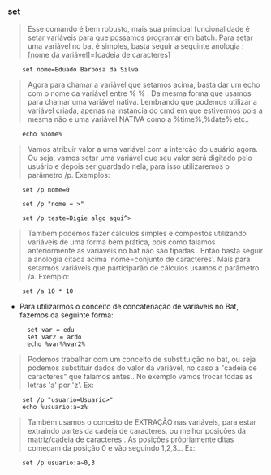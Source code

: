 ### set

> Esse comando é bem robusto, mais sua principal funcionalidade é setar variáveis para que possamos programar em batch. Para setar uma variável no bat é simples, basta seguir a seguinte anologia : [nome da variável]=[cadeia de caracteres]

		set nome=Eduado Barbosa da Silva

> Agora para chamar a variável que setamos acima, basta dar um echo com o nome da variável entre % % . Da mesma forma que usamos para chamar uma variável nativa. Lembrando que podemos utilizar a variável criada, apenas na instancia do cmd em que estivermos pois a mesma não é uma variável NATIVA como a %time%,%date% etc..

		echo %nome%

> Vamos atribuir valor a uma variável com a interção do usuário agora. Ou seja, vamos setar uma variável que seu valor será digitado pelo usuário e depois ser guardado nela, para isso utilizaremos o parâmetro   /p. Exemplos:

		set /p nome=0

		set /p "nome = >"

		set /p teste=Digie algo aqui^>

> Também podemos fazer cálculos simples e compostos utilizando variáveis de uma forma bem prática, pois como falamos anteriormente as variáveis no bat não são tipadas . Então basta seguir a anologia citada acima 'nome=conjunto de caracteres'. Mais  para setarmos variáveis que participarão de cálculos usamos o parâmetro /a. Exemplo:

		set /a 10 * 10

- Para utilizarmos o conceito de concatenação de variáveis no Bat, fazemos da seguinte forma:

		set var = edu
		set var2 = ardo
		echo %var%%var2%

> Podemos trabalhar com um conceito de substituição no bat, ou seja podemos substituir dados do valor da variável, no caso a "cadeia de caracteres" que falamos antes.. No exemplo vamos trocar todas as letras 'a' por 'z'. Ex:

		set /p "usuario=Usuario>"
		echo %usuario:a=z%

> Também usamos o conceito de EXTRAÇÃO nas variáveis, para estar extraindo partes da cadeia de caracteres, ou melhor posições da matriz/cadeia de caracteres . As posições própriamente ditas começam da posição 0 e vão seguindo 1,2,3... Ex:

		set /p usuario:a~0,3